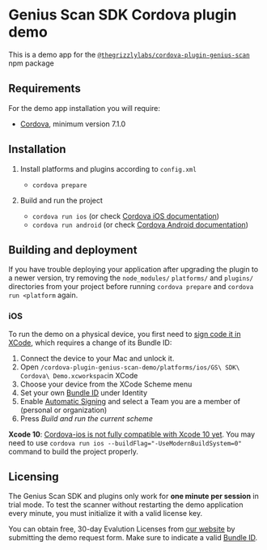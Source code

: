 
# Genius Scan SDK Cordova plugin demo

This is a demo app for the [`@thegrizzlylabs/cordova-plugin-genius-scan`](https://www.npmjs.com/package/@thegrizzlylabs/cordova-plugin-genius-scan) npm package

## Requirements

For the demo app installation you will require:
* [Cordova](https://cordova.apache.org/#getstarted), minimum version 7.1.0

## Installation

1. Install platforms and plugins according to `config.xml`
    * `cordova prepare`

2. Build and run the project
    * `cordova run ios` (or check [Cordova iOS documentation](https://cordova.apache.org/docs/en/latest/guide/platforms/ios/index.html))
    * `cordova run android` (or check [Cordova Android documentation](https://cordova.apache.org/docs/en/latest/guide/platforms/android/index.html))

## Building and deployment

If you have trouble deploying your application after upgrading the plugin to a newer version, try removing the `node_modules/` `platforms/` and `plugins/` directories from your project before running `cordova prepare` and `cordova run <platform` again.

### iOS

To run the demo on a physical device, you first need to [sign code it in XCode](https://help.apple.com/xcode/mac/current/#/dev5a825a1ca), which requires a change of its Bundle ID:

1. Connect the device to your Mac and unlock it.
2. Open `/cordova-plugin-genius-scan-demo/platforms/ios/GS\ SDK\ Cordova\ Demo.xcworkspac`in XCode
3. Choose your device from the XCode Scheme menu
4. Set your own [Bundle ID](https://help.apple.com/xcode/mac/current/#/dev9b66ae7df) under Identity
5. Enable [Automatic Signing](https://help.apple.com/xcode/mac/current/#/dev80cc24546) and select a Team you are a member of (personal or organization)
6. Press _Build and run the current scheme_

**Xcode 10**: [Cordova-ios is not fully compatible with Xcode 10 yet](https://github.com/apache/cordova-ios/issues/407). You may need to use `cordova run ios --buildFlag="-UseModernBuildSystem=0"` command to build the project properly.

## Licensing

The Genius Scan SDK and plugins only work for **one minute per session** in trial mode. To test the scanner without restarting the demo application every minute, you must initialize it with a valid license key.

You can obtain free, 30-day Evalution Licenses from [our website](https://www.thegrizzlylabs.com/document-scanner-sdk/) by submitting the demo request form. Make sure to indicate a valid [Bundle ID](https://help.apple.com/xcode/mac/current/#/dev9b66ae7df).